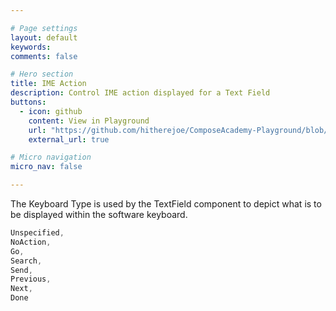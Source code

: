 ```yaml
---

# Page settings
layout: default
keywords:
comments: false

# Hero section
title: IME Action
description: Control IME action displayed for a Text Field
buttons:
  - icon: github
    content: View in Playground
    url: "https://github.com/hitherejoe/ComposeAcademy-Playground/blob/master/app/src/main/java/co/joebirch/composeplayground/material/textField.kt"
    external_url: true

# Micro navigation
micro_nav: false

---
```


The Keyboard Type is used by the TextField component to depict what is to be displayed within the software keyboard.

```kotlin
Unspecified,
NoAction,
Go,
Search,
Send,
Previous,
Next,
Done
```
